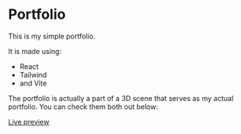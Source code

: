 # Portfolio

This is my simple portfolio.

It is made using:

- React
- Tailwind
- and Vite

The portfolio is actually a part of a 3D scene that serves as my actual portfolio. You can check them both out below:

[Live preview](https://ondrasvecdev.vercel.app "Portfolio")
